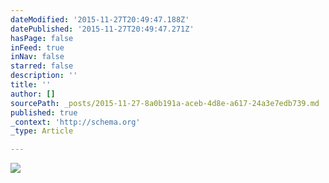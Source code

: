 ```yaml
---
dateModified: '2015-11-27T20:49:47.188Z'
datePublished: '2015-11-27T20:49:47.271Z'
hasPage: false
inFeed: true
inNav: false
starred: false
description: ''
title: ''
author: []
sourcePath: _posts/2015-11-27-8a0b191a-aceb-4d8e-a617-24a3e7edb739.md
published: true
_context: 'http://schema.org'
_type: Article

---
```

![](https://the-grid-user-content.s3-us-west-2.amazonaws.com/bc6e59e4-c6a2-49c6-98cf-23031e741f49.jpg)